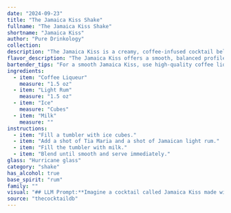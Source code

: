 ```yaml
---
date: "2024-09-23"
title: "The Jamaica Kiss Shake"
fullname: "The Jamaica Kiss Shake"
shortname: "Jamaica Kiss"
author: "Pure Drinkology"
collection:
description: "The Jamaica Kiss is a creamy, coffee-infused cocktail belonging to the **Coffee Cocktail** family, likely inspired by the popularity of coffee liqueurs and rum in the Caribbean. It's a modern twist on classic coffee cocktails, with the addition of milk adding a smooth and velvety texture. "
flavor_description: "The Jamaica Kiss offers a smooth, balanced profile.  The coffee liqueur provides a rich, roasted aroma and subtle bitterness, while the light rum adds a touch of sweetness and tropical fruit notes.  The chilled milk balances the flavors, creating a creamy, comforting texture that lingers on the palate.  It's a perfect blend of sweet, bitter, and creamy, ideal for those seeking a sophisticated yet approachable cocktail. "
bartender_tips: "For a smooth Jamaica Kiss, use high-quality coffee liqueur and light rum. Chill your milk beforehand for a refreshing drink. Shake with ice vigorously to ensure proper dilution and a frosty texture. Strain into a chilled coupe glass, leaving the ice behind. Garnish with a coffee bean or cinnamon stick for a sophisticated touch. "
ingredients:
  - item: "Coffee Liqueur"
    measure: "1.5 oz"
  - item: "Light Rum"
    measure: "1.5 oz"
  - item: "Ice"
    measure: "Cubes"
  - item: "Milk"
    measure: ""
instructions:
  - item: "Fill a tumbler with ice cubes."
  - item: "Add a shot of Tia Maria and a shot of Jamaican light rum."
  - item: "Fill the tumbler with milk."
  - item: "Blend until smooth and serve immediately."
glass: "Hurricane glass"
category: "shake"
has_alcohol: true
base_spirit: "rum"
family: ""
visual: "## LLM Prompt:**Imagine a cocktail called Jamaica Kiss made with coffee liqueur, light rum, ice, and milk. Describe its appearance in detail, focusing on its color, texture, and any visual elements. Consider the interplay of ingredients and how they contribute to the overall aesthetic.****For example, describe:*** **Color:** Is it a creamy brown, a milky white, or a layered drink with distinct hues? * **Texture:** Is it smooth and velvety, frothy and airy, or layered with distinct textures? * **Visual Elements:** Does it have a distinct head of foam, ice cubes floating in the glass, or a delicate drizzle of coffee liqueur?**Bonus:**  * If there are any garnishes, mention them and how they enhance the visual appeal.* Consider the type of glass used and how it affects the appearance. "
source: "thecocktaildb"
---
```


